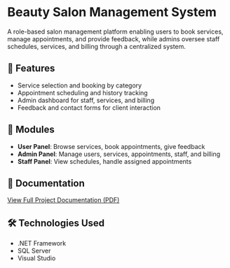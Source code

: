 # Beauty Salon Management System
A role-based salon management platform enabling users to book services, manage appointments, and provide feedback, while admins oversee staff schedules, services, and billing through a centralized system.

## 🌟 Features
- Service selection and booking by category
- Appointment scheduling and history tracking
- Admin dashboard for staff, services, and billing
- Feedback and contact forms for client interaction

## 📂 Modules
- **User Panel**: Browse services, book appointments, give feedback
- **Admin Panel**: Manage users, services, appointments, staff, and billing
- **Staff Panel**: View schedules, handle assigned appointments

## 📄 Documentation
[View Full Project Documentation (PDF)](BeautySalon_Documentation.pdf)

## 🛠 Technologies Used
- .NET Framework
- SQL Server
- Visual Studio
